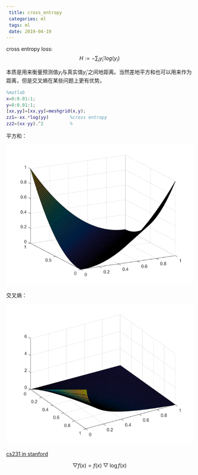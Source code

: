 ```yaml
---
 title: cross_entropy
 categories: ml
 tags: ml
 date: 2019-04-19
---
```


cross entropy loss:
$$H:=-\sum_iy_i'log(y_i)$$

本质是用来衡量预测值$y_i$与真实值$y_i'$之间地距离。当然差地平方和也可以用来作为距离，但是交叉熵在某些问题上更有优势。

```matlab
%matlab
x=0:0.01:1;
y=0:0.01:1;
[xx,yy]=[xx,yy]=meshgrid(x,y);
zz1=-xx.*log(yy)        %cross entropy
zz2=(xx-yy).^2          %
```
平方和：

![mean](imgs/cross_entropy_mean.png)

交叉熵：

![cross](imgs/cross_entropy_cross.png)

[cs231 in stanford](http://cs231n.github.io/)

$$\bigtriangledown f(x)=f(x)\bigtriangledown \log f(x)$$
